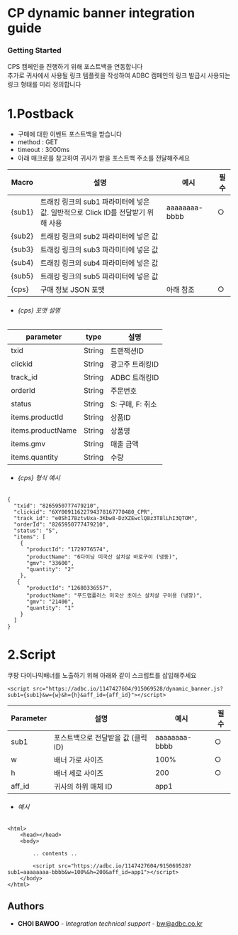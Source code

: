 # CP dynamic banner integration guide

### Getting Started

CPS 캠페인을 진행하기 위해 포스트백을 연동합니다  
추가로 귀사에서 사용될 링크 템플릿을 작성하여 ADBC 캠페인의 링크 발급시 사용되는 링크 형태를 미리 정의합니다


# 1.Postback

- 구매에 대한 이벤트 포스트백을 받습니다
- method : GET
- timeout : 3000ms
- 아래 매크로를 참고하여 귀사가 받을 포스트백 주소를 전달해주세요


| Macro | 설명 | 예시                                   | 필수 |
| ----- | ------ |--------------------------------------| ------ |
| {sub1} | 트래킹 링크의 sub1 파라미터에 넣은 값. 일반적으로 Click ID를 전달받기 위해 사용 | aaaaaaaa-bbbb | ○ |
| {sub2} | 트래킹 링크의 sub2 파라미터에 넣은 값 |                                      |  |
| {sub3} | 트래킹 링크의 sub3 파라미터에 넣은 값 |                                      |  |
| {sub4} | 트래킹 링크의 sub4 파라미터에 넣은 값 |                                      |  |
| {sub5} | 트래킹 링크의 sub5 파라미터에 넣은 값 |                                      |  |
| {cps} | 구매 정보 JSON 포맷 | 아래 참조                                | ○ |


- ###### {cps} 포맷 설명

| parameter         | type   | 설명           |
|-------------------|--------|--------------|
| txid              | String | 트랜잭션ID       |
| clickid           | String | 광고주 트래킹ID    |
| track_id          | String | ADBC 트래킹ID   |
| orderId           | String | 주문번호         |
| status            | String | S: 구매, F: 취소 |
| items.productId   | String | 상품ID         |
| items.productName | String | 상품명          |
| items.gmv         | String | 매출 금액        |
| items.quantity    | String | 수량           |

- ###### {cps} 형식 예시
```
{
  "txid": "8265950777479210",
  "clickid": "6XY00911622794378167770480_CPR",
  "track_id": "e0ShI78ztvUxa-3Kbw8-DzXZEwclQ8z3T8lLhI3QTOM",
  "orderId": "8265950777479210",
  "status": "S",
  "items": [
    {
      "productId": "1729776574",
      "productName": "6다이닝 미국산 살치살 바로구이 (냉동)",
      "gmv": "33600",
      "quantity": "2"
    },
   {
      "productId": "12680336557",
      "productName": "푸드랩플러스 미국산 초이스 살치살 구이용 (냉장)",
      "gmv": "21400",
      "quantity": "1"
    }
  ]
}

```



# 2.Script 

쿠팡 다이나믹배너를 노출하기 위해 아래와 같이 스크립트를 삽입해주세요

```
<script src="https://adbc.io/1147427604/915069528/dynamic_banner.js?sub1={sub1}&w={w}&h={h}&aff_id={aff_id}"></script>
```

| Parameter | 설명                   | 예시            | 필수 |
|-----------|----------------------|---------------| ------ |
| sub1      | 포스트백으로 전달받을 값 (클릭ID) | aaaaaaaa-bbbb | ○ | 
| w         | 배너 가로 사이즈            | 100%          | ○ |
| h         | 배너 세로 사이즈            | 200           | ○ |
| aff_id    | 귀사의 하위 매체 ID         | app1          |  |


- ###### 예시
```
<html>
    <head></head>
    <body>
    
        .. contents .. 
    
        <script src="https://adbc.io/1147427604/915069528?sub1=aaaaaaaa-bbbb&w=100%&h=200&aff_id=app1"></script>    
    </body>
</html>
```


## Authors

* **CHOI BAWOO** - *Integration technical support* - bw@adbc.co.kr





